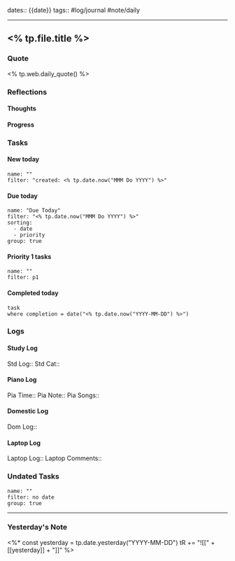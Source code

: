 dates:: {{date}}
tags:: #log/journal #note/daily 

---
## <% tp.file.title %>

### Quote

<% tp.web.daily_quote() %>


### Reflections

#### Thoughts

#### Progress

### Tasks

#### New today


```todoist
name: ""
filter: "created: <% tp.date.now("MMM Do YYYY") %>"
```



#### Due today

```todoist
name: "Due Today"
filter: "<% tp.date.now("MMM Do YYYY") %>"
sorting: 
  - date
  - priority
group: true
```

#### Priority 1 tasks

```todoist
name: ""
filter: p1
```



#### Completed today

```dataview
task
where completion = date("<% tp.date.now("YYYY-MM-DD") %>")
```


### Logs

#### Study Log
Std Log:: 
Std Cat:: 

#### Piano Log

Pia Time:: 
Pia Note:: 
Pia Songs:: 

#### Domestic Log

Dom Log:: 

#### Laptop Log

Laptop Log:: 
Laptop Comments::

### Undated Tasks
```todoist
name: ""
filter: no date
group: true
```



---
### Yesterday's Note

<%*
const yesterday = tp.date.yesterday("YYYY-MM-DD")
tR += "![[" + [[yesterday]] + "]]"
%>


